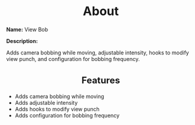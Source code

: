 <h1 style="text-align:center; font-size:2rem; font-weight:bold;">About</h1>

**Name:**
View Bob

**Description:**

Adds camera bobbing while moving, adjustable intensity, hooks to modify view punch, and configuration for bobbing frequency.

<h2 style="text-align:center; font-size:1.5rem; font-weight:bold;">Features</h2>

- Adds camera bobbing while moving
- Adds adjustable intensity
- Adds hooks to modify view punch
- Adds configuration for bobbing frequency

